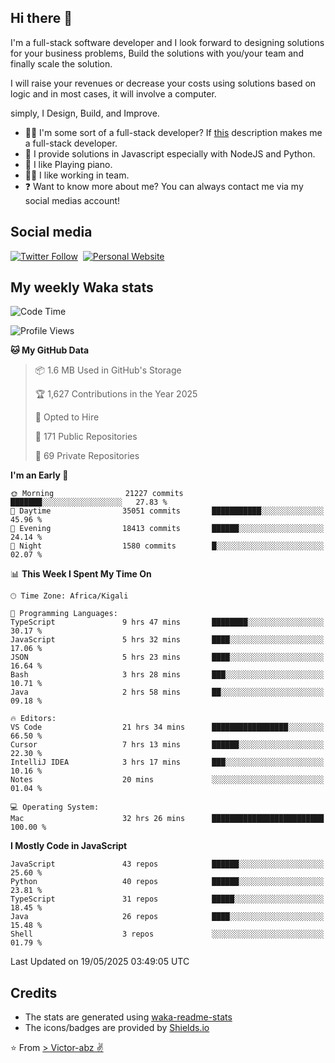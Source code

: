 ## Hi there 👋
I'm a full-stack software developer and I look forward to designing solutions for your business problems, Build the solutions with you/your team and finally scale the solution.

I will raise your revenues or decrease your costs using solutions based on logic and in most cases, it will involve a computer.

simply, I Design, Build, and Improve.

- 👨‍💻 I'm some sort of a full-stack developer? If [this](https://www.w3schools.com/whatis/whatis_fullstack.asp) description makes me a full-stack developer.
- 🌱 I provide solutions in Javascript especially with NodeJS and Python. 
- 🎹 I like Playing piano.
- 👯‍♀️ I like working in team.
- ❓ Want to know more about me? You can always contact me via my social medias account!

## Social media
[![Twitter Follow](https://img.shields.io/twitter/follow/vicky_abz?color=%231DA1F2&label=Twitter&style=for-the-badge&logo=twitter&logoColor=ffffff)](https://twitter.com/vicky_abz)
‎‎ [![Personal Website](https://img.shields.io/static/v1?label=visit&message=victor-abz.com&color=%235F021F&style=for-the-badge)](https://victor-abz.com/)

## My weekly Waka stats
<!--START_SECTION:waka-->
![Code Time](http://img.shields.io/badge/Code%20Time-1%2C583%20hrs%2035%20mins-blue)

![Profile Views](http://img.shields.io/badge/Profile%20Views-0-blue)

**🐱 My GitHub Data** 

> 📦 1.6 MB Used in GitHub's Storage 
 > 
> 🏆 1,627 Contributions in the Year 2025
 > 
> 💼 Opted to Hire
 > 
> 📜 171 Public Repositories 
 > 
> 🔑 69 Private Repositories 
 > 
**I'm an Early 🐤** 

```text
🌞 Morning                21227 commits       ███████░░░░░░░░░░░░░░░░░░   27.83 % 
🌆 Daytime                35051 commits       ███████████░░░░░░░░░░░░░░   45.96 % 
🌃 Evening                18413 commits       ██████░░░░░░░░░░░░░░░░░░░   24.14 % 
🌙 Night                  1580 commits        █░░░░░░░░░░░░░░░░░░░░░░░░   02.07 % 
```


📊 **This Week I Spent My Time On** 

```text
🕑︎ Time Zone: Africa/Kigali

💬 Programming Languages: 
TypeScript               9 hrs 47 mins       ████████░░░░░░░░░░░░░░░░░   30.17 % 
JavaScript               5 hrs 32 mins       ████░░░░░░░░░░░░░░░░░░░░░   17.06 % 
JSON                     5 hrs 23 mins       ████░░░░░░░░░░░░░░░░░░░░░   16.64 % 
Bash                     3 hrs 28 mins       ███░░░░░░░░░░░░░░░░░░░░░░   10.71 % 
Java                     2 hrs 58 mins       ██░░░░░░░░░░░░░░░░░░░░░░░   09.18 % 

🔥 Editors: 
VS Code                  21 hrs 34 mins      █████████████████░░░░░░░░   66.50 % 
Cursor                   7 hrs 13 mins       ██████░░░░░░░░░░░░░░░░░░░   22.30 % 
IntelliJ IDEA            3 hrs 17 mins       ███░░░░░░░░░░░░░░░░░░░░░░   10.16 % 
Notes                    20 mins             ░░░░░░░░░░░░░░░░░░░░░░░░░   01.04 % 

💻 Operating System: 
Mac                      32 hrs 26 mins      █████████████████████████   100.00 % 
```

**I Mostly Code in JavaScript** 

```text
JavaScript               43 repos            ██████░░░░░░░░░░░░░░░░░░░   25.60 % 
Python                   40 repos            ██████░░░░░░░░░░░░░░░░░░░   23.81 % 
TypeScript               31 repos            █████░░░░░░░░░░░░░░░░░░░░   18.45 % 
Java                     26 repos            ████░░░░░░░░░░░░░░░░░░░░░   15.48 % 
Shell                    3 repos             ░░░░░░░░░░░░░░░░░░░░░░░░░   01.79 % 
```




 Last Updated on 19/05/2025 03:49:05 UTC
<!--END_SECTION:waka-->

## Credits
- The stats are generated using [waka-readme-stats](https://github.com/anmol098/waka-readme-stats)
- The icons/badges are provided by [Shields.io](https://shields.io/)

⭐️ From [> Victor-abz ✌](https://victor-abz.com/)
